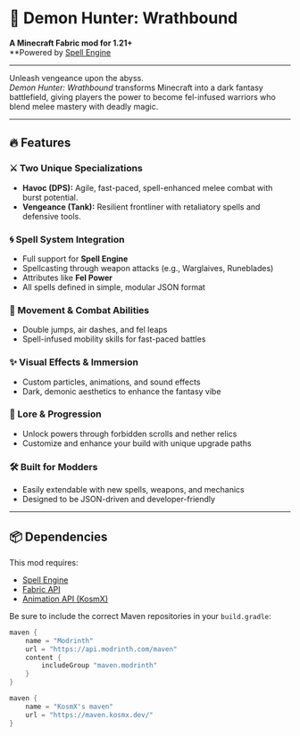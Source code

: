 # 🧿 Demon Hunter: Wrathbound

**A Minecraft Fabric mod for 1.21+**  
**Powered by [Spell Engine](https://modrinth.com/mod/spell-engine)

---

Unleash vengeance upon the abyss.  
_Demon Hunter: Wrathbound_ transforms Minecraft into a dark fantasy battlefield, giving players the power to become fel-infused warriors who blend melee mastery with deadly magic.

---

## 🔥 Features

### ⚔️ Two Unique Specializations
- **Havoc (DPS):** Agile, fast-paced, spell-enhanced melee combat with burst potential.
- **Vengeance (Tank):** Resilient frontliner with retaliatory spells and defensive tools.

### 🌀 Spell System Integration
- Full support for **Spell Engine**
- Spellcasting through weapon attacks (e.g., Warglaives, Runeblades)
- Attributes like **Fel Power**
- All spells defined in simple, modular JSON format

### 🦅 Movement & Combat Abilities
- Double jumps, air dashes, and fel leaps
- Spell-infused mobility skills for fast-paced battles


### ✨ Visual Effects & Immersion
- Custom particles, animations, and sound effects
- Dark, demonic aesthetics to enhance the fantasy vibe

### 📜 Lore & Progression
- Unlock powers through forbidden scrolls and nether relics
- Customize and enhance your build with unique upgrade paths

### 🛠️ Built for Modders
- Easily extendable with new spells, weapons, and mechanics
- Designed to be JSON-driven and developer-friendly

---

## 📦 Dependencies

This mod requires:
- [Spell Engine](https://modrinth.com/mod/spell-engine)
- [Fabric API](https://modrinth.com/mod/fabric-api)
- [Animation API (KosmX)](https://modrinth.com/mod/player-animator)

Be sure to include the correct Maven repositories in your `build.gradle`:
```groovy
maven {
    name = "Modrinth"
    url = "https://api.modrinth.com/maven"
    content {
        includeGroup "maven.modrinth"
    }
}

maven {
    name = "KosmX's maven"
    url = "https://maven.kosmx.dev/"
}

